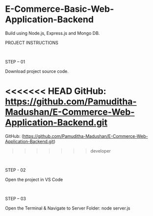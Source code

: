 # E-Commerce-Basic-Web-Application-Backend

Build using Node.js, Express.js and Mongo DB.

PROJECT INSTRUCTIONS

<br />

STEP – 01

Download project source code.

<<<<<<< HEAD
GitHub: https://github.com/Pamuditha-Madushan/E-Commerce-Web-Application-Backend.git
=======
GitHub: (https://github.com/Pamuditha-Madushan/E-Commerce-Web-Application-Backend.git)

>>>>>>> developer

<br />

STEP - 02

Open the project in VS Code

<br />

STEP – 03

Open the Terminal & Navigate to Server Folder: node server.js
